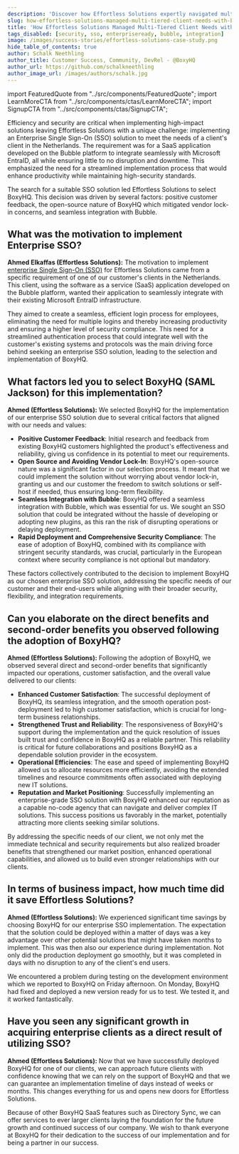 ```yaml
---
description: 'Discover how Effortless Solutions expertly navigated multi-tiered client needs using BoxyHQ SSO, achieving seamless integration and enhanced security.'
slug: how-effortless-solutions-managed-multi-tiered-client-needs-with-boxyhq-sso
title: 'How Effortless Solutions Managed Multi-Tiered Client Needs with BoxyHQ SSO'
tags_disabled: [security, sso, enterpriseready, bubble, integration]
image: /images/success-stories/effortless-solutions-case-study.png
hide_table_of_contents: true
author: Schalk Neethling
author_title: Customer Success, Community, DevRel - @BoxyHQ
author_url: https://github.com/schalkneethling
author_image_url: /images/authors/schalk.jpg
---
```


import FeaturedQuote from "../src/components/FeaturedQuote";
import LearnMoreCTA from "../src/components/ctas/LearnMoreCTA";
import SignupCTA from "../src/components/ctas/SignupCTA";

Efficiency and security are critical when implementing high-impact solutions leaving Effortless Solutions with a unique challenge: implementing an Enterprise Single Sign-On (SSO) solution to meet the needs of a client's client in the Netherlands. The requirement was for a SaaS application developed on the Bubble platform to integrate seamlessly with Microsoft EntraID, all while ensuring little to no disruption and downtime. This emphasized the need for a streamlined implementation process that would enhance productivity while maintaining high-security standards.

The search for a suitable SSO solution led Effortless Solutions to select BoxyHQ. This decision was driven by several factors: positive customer feedback, the open-source nature of BoxyHQ which mitigated vendor lock-in concerns, and seamless integration with Bubble.

<LearnMoreCTA label="Learn more about Effortless Solutions" url="https://effortlesssolutions.fr/" />

## What was the motivation to implement Enterprise SSO?

**Ahmed Elkaffas (Effortless Solutions):** The motivation to implement [enterprise Single Sign-On (SSO)](/enterprise-sso) for Effortless Solutions came from a specific requirement of one of our customer's clients in the Netherlands. This client, using the software as a service (SaaS) application developed on the Bubble platform, wanted their application to seamlessly integrate with their existing Microsoft EntraID infrastructure.

They aimed to create a seamless, efficient login process for employees, eliminating the need for multiple logins and thereby increasing productivity and ensuring a higher level of security compliance. This need for a streamlined authentication process that could integrate well with the customer's existing systems and protocols was the main driving force behind seeking an enterprise SSO solution, leading to the selection and implementation of BoxyHQ.

## What factors led you to select BoxyHQ (SAML Jackson) for this implementation?

**Ahmed (Effortless Solutions):** We selected BoxyHQ for the implementation of our enterprise SSO solution due to several critical factors that aligned with our needs and values:

- **Positive Customer Feedback**: Initial research and feedback from existing BoxyHQ customers highlighted the product's effectiveness and reliability, giving us confidence in its potential to meet our requirements.
- **Open Source and Avoiding Vendor Lock-In**: BoxyHQ's open-source nature was a significant factor in our selection process. It meant that we could implement the solution without worrying about vendor lock-in, granting us and our customer the freedom to switch solutions or self-host if needed, thus ensuring long-term flexibility.
- **Seamless Integration with Bubble**: BoxyHQ offered a seamless integration with Bubble, which was essential for us. We sought an SSO solution that could be integrated without the hassle of developing or adopting new plugins, as this ran the risk of disrupting operations or delaying deployment.
- **Rapid Deployment and Comprehensive Security Compliance**: The ease of adoption of BoxyHQ, combined with its compliance with stringent security standards, was crucial, particularly in the European context where security compliance is not optional but mandatory.

These factors collectively contributed to the decision to implement BoxyHQ as our chosen enterprise SSO solution, addressing the specific needs of our customer and their end-users while aligning with their broader security, flexibility, and integration requirements.

<SignupCTA campaign="blog-effortless-solutions" />

## Can you elaborate on the direct benefits and second-order benefits you observed following the adoption of BoxyHQ?

**Ahmed (Effortless Solutions):** Following the adoption of BoxyHQ, we observed several direct and second-order benefits that significantly impacted our operations, customer satisfaction, and the overall value delivered to our clients:

- **Enhanced Customer Satisfaction**: The successful deployment of BoxyHQ, its seamless integration, and the smooth operation post-deployment led to high customer satisfaction, which is crucial for long-term business relationships.
- **Strengthened Trust and Reliability**: The responsiveness of BoxyHQ's support during the implementation and the quick resolution of issues built trust and confidence in BoxyHQ as a reliable partner. This reliability is critical for future collaborations and positions BoxyHQ as a dependable solution provider in the ecosystem.
- **Operational Efficiencies**: The ease and speed of implementing BoxyHQ allowed us to allocate resources more efficiently, avoiding the extended timelines and resource commitments often associated with deploying new IT solutions.
- **Reputation and Market Positioning**: Successfully implementing an enterprise-grade SSO solution with BoxyHQ enhanced our reputation as a capable no-code agency that can navigate and deliver complex IT solutions. This success positions us favorably in the market, potentially attracting more clients seeking similar solutions.

By addressing the specific needs of our client, we not only met the immediate technical and security requirements but also realized broader benefits that strengthened our market position, enhanced operational capabilities, and allowed us to build even stronger relationships with our clients.

## In terms of business impact, how much time did it save Effortless Solutions?

**Ahmed (Effortless Solutions):** We experienced significant time savings by choosing BoxyHQ for our enterprise SSO implementation. The expectation that the solution could be deployed within a matter of days was a key advantage over other potential solutions that might have taken months to implement. This was then also our experience during implementation. Not only did the production deployment go smoothly, but it was completed in days with no disruption to any of the client's end users.

<FeaturedQuote personName="Ahmed Elkaffas" personRole="Founder - Effortless Solutions" pictureSrc="/images/success-stories/ahmed-effortless-solutions">
 We encountered a problem during testing on the development environment which we reported to BoxyHQ on Friday afternoon. On Monday, BoxyHQ had fixed and deployed a new version ready for us to test. We tested it, and it worked fantastically.
</FeaturedQuote>

## Have you seen any significant growth in acquiring enterprise clients as a direct result of utilizing SSO?

**Ahmed (Effortless Solutions):** Now that we have successfully deployed BoxyHQ for one of our clients, we can approach future clients with confidence knowing that we can rely on the support of BoxyHQ and that we can guarantee an implementation timeline of days instead of weeks or months. This changes everything for us and opens new doors for Effortless Solutions.

Because of other BoxyHQ SaaS features such as Directory Sync, we can offer services to ever larger clients laying the foundation for the future growth and continued success of our company. We wish to thank everyone at BoxyHQ for their dedication to the success of our implementation and for being a partner in our success.

<LearnMoreCTA label="Read Effortless Solutions's Success Story" newWindow={false} url="/success-stories/how-boxyhq-empowered-effortless-solutions-a-seamless-integration-success-story" />
